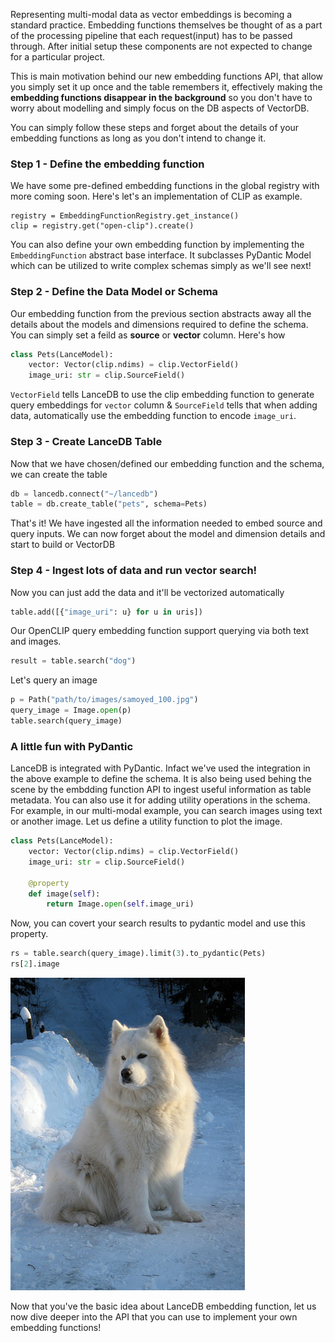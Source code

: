 Representing multi-modal data as vector embeddings is becoming a standard practice. Embedding functions themselves be thought of as a part of the processing pipeline that each request(input) has to be passed through. After initial setup these components are not expected to change for a particular project. 

This is main motivation behind our new embedding functions API, that allow you simply set it up once and the table remembers it, effectively making the **embedding functions disappear in the background** so you don't have to worry about modelling and simply focus on the DB aspects of VectorDB.


You can simply follow these steps and forget about the details of your embedding functions as long as you don't intend to change it.

### Step 1 - Define the embedding function
We have some pre-defined embedding functions in the global registry with more coming soon. Here's let's an implementation of CLIP as example.
```
registry = EmbeddingFunctionRegistry.get_instance()
clip = registry.get("open-clip").create()

```
You can also define your own embedding function by implementing the `EmbeddingFunction` abstract base interface. It subclasses PyDantic Model which can be utilized to write complex schemas simply as we'll see next!

### Step 2 - Define the Data Model or Schema
Our embedding function from the previous section abstracts away all the details about the models and dimensions required to define the schema. You can simply set a feild as **source** or **vector** column. Here's how

```python
class Pets(LanceModel):
    vector: Vector(clip.ndims) = clip.VectorField()
    image_uri: str = clip.SourceField()

```
`VectorField` tells LanceDB to use the clip embedding function to generate query embeddings for `vector` column & `SourceField` tells that when adding data, automatically use the embedding function to encode `image_uri`.


### Step 3 - Create LanceDB Table
Now that we have chosen/defined our embedding function and the schema, we can create the table

```python
db = lancedb.connect("~/lancedb")
table = db.create_table("pets", schema=Pets)

```
That's it! We have ingested all the information needed to embed source and query inputs. We can now forget about the model and dimension details and start to build or VectorDB

### Step 4 - Ingest lots of data and run vector search!
Now you can just add the data and it'll be vectorized automatically

```python
table.add([{"image_uri": u} for u in uris])
```

Our OpenCLIP query embedding function support querying via both text and images. 

```python
result = table.search("dog")
```

Let's query an image

```python
p = Path("path/to/images/samoyed_100.jpg")
query_image = Image.open(p)
table.search(query_image)

```

### A little fun with PyDantic
LanceDB is integrated with PyDantic. Infact we've used the integration in the above example to define the schema. It is also being used behing the scene by the embdding function API to ingest useful information as table metadata.
You can also use it for adding utility operations in the schema. For example, in our multi-modal example, you can search images using text or another image. Let us define a utility function to plot the image.
```python
class Pets(LanceModel):
    vector: Vector(clip.ndims) = clip.VectorField()
    image_uri: str = clip.SourceField()

    @property
    def image(self):
        return Image.open(self.image_uri)
```
Now, you can covert your search results to pydantic model and use this property.

```python
rs = table.search(query_image).limit(3).to_pydantic(Pets)
rs[2].image
```

![](../assets/dog_clip_output.png)

Now that you've the basic idea about LanceDB embedding function, let us now dive deeper into the API that you can use to implement your own embedding functions!
